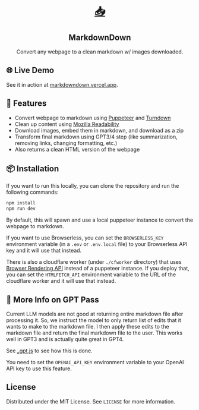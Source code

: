 <div align="center">
  <a href="https://markdowndown.vercel.app/">
    <h1>📥</h1>
  </a>
  <h2>Markdown<b>Down</b></h2>
  <p>Convert any webpage to a clean markdown w/ images downloaded.</p>
</div>

## 🌐 Live Demo
See it in action at [markdowndown.vercel.app](https://markdowndown.vercel.app/).

## 🚀 Features
- Convert webpage to markdown using [Puppeteer](https://pptr.dev/) and [Turndown](https://github.com/mixmark-io/turndown)
- Clean up content using [Mozilla Readability](https://github.com/mozilla/readability)
- Download images, embed them in markdown, and download as a zip
- Transform final markdown using GPT3/4 step (like summarization, removing links, changing formatting, etc.)
- Also returns a clean HTML version of the webpage

## 📦 Installation

If you want to run this locally, you can clone the repository and run the following commands:

```bash
npm install
npm run dev
```

By default, this will spawn and use a local puppeteer instance to convert the webpage to markdown. 

If you want to use Browserless, you can set the `BROWSERLESS_KEY` environment variable (in a `.env` or `.env.local` file) to your Browserless API key and it will use that instead.

There is also a cloudflare worker (under `./cfworker` directory) that uses [Browser Rendering API](https://developers.cloudflare.com/browser-rendering/) instead of a puppeteer instance. If you deploy that, you can set the `HTMLFETCH_API` environment variable to the URL of the cloudflare worker and it will use that instead.

## 🤖 More Info on GPT Pass

Current LLM models are not good at returning entire markdown file after processing it. So, we instruct the model to only return list of edits that it wants to make to the markdown file. I then apply these edits to the markdown file and return the final markdown file to the user. This works well in GPT3 and is actually quite great in GPT4. 

See [_gpt.js](./src/pages/api/_gpt.js) to see how this is done.

You need to set the `OPENAI_API_KEY` environment variable to your OpenAI API key to use this feature.

## License

Distributed under the MIT License. See `LICENSE` for more information.